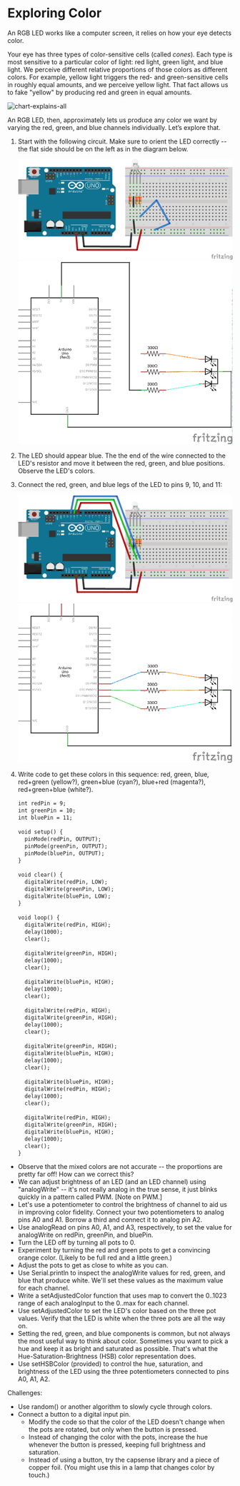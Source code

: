 # Exploring Color

An RGB LED works like a computer screen, it relies on how your eye detects color.

Your eye has three types of color-sensitive cells (called *cones*). Each type is most sensitive to a particular color of light: red light, green light, and blue light. We perceive different relative proportions of those colors as different colors. For example, yellow light triggers the red- and green-sensitive cells in roughly equal amounts, and we perceive yellow light. That fact allows us to fake "yellow" by producing red and green in equal amounts.

![chart-explains-all](color-chart.png)

An RGB LED, then, approximately lets us produce any color we want by varying the red, green, and blue channels individually. Let’s explore that.

1.  Start with the following circuit. Make sure to orient the LED correctly -- the flat side should be on the left as in the diagram below.

    ![just-the-led dim=300h](img/just-the-led-please.png) ![just-the-led-schematic dim=300h](img/just-the-led-please-schematic.png)

2.  The LED should appear blue. The the end of the wire connected to the LED's resistor and move it between the red, green, and blue positions. Observe the LED's colors.

3.  Connect the red, green, and blue legs of the LED to pins 9, 10, and 11:

    ![legs-connected-to-pins dim=300h](img/legs-connected-to-pins.png) ![legs-connected-to-pins dim=300h](img/legs-connected-to-pins-schematic.png)

4.  Write code to get these colors in this sequence: red, green, blue, red+green (yellow?), green+blue (cyan?), blue+red (magenta?), red+green+blue (white?).

        int redPin = 9;
        int greenPin = 10;
        int bluePin = 11;

        void setup() {
          pinMode(redPin, OUTPUT);
          pinMode(greenPin, OUTPUT);
          pinMode(bluePin, OUTPUT);
        }

        void clear() {
          digitalWrite(redPin, LOW);
          digitalWrite(greenPin, LOW);
          digitalWrite(bluePin, LOW);
        }

        void loop() {
          digitalWrite(redPin, HIGH);
          delay(1000);
          clear();

          digitalWrite(greenPin, HIGH);
          delay(1000);
          clear();

          digitalWrite(bluePin, HIGH);
          delay(1000);
          clear();
    
          digitalWrite(redPin, HIGH);
          digitalWrite(greenPin, HIGH);
          delay(1000);
          clear();
    
          digitalWrite(greenPin, HIGH);
          digitalWrite(bluePin, HIGH);
          delay(1000);
          clear();
    
          digitalWrite(bluePin, HIGH);
          digitalWrite(redPin, HIGH);
          delay(1000);
          clear();
    
          digitalWrite(redPin, HIGH);
          digitalWrite(greenPin, HIGH);
          digitalWrite(bluePin, HIGH);
          delay(1000);
          clear();
        }

* Observe that the mixed colors are not accurate -- the proportions are pretty far off! How can we correct this?
* We can adjust brightness of an LED (and an LED channel) using "analogWrite" -- it's not really analog in the true sense, it just blinks quickly in a pattern called PWM. [Note on PWM.]
* Let's use a potentiometer to control the brightness of channel to aid us in improving color fidelity. Connect your two potentiometers to analog pins A0 and A1. Borrow a third and connect it to analog pin A2.
* Use analogRead on pins A0, A1, and A3, respectively, to set the value for analogWrite on redPin, greenPin, and bluePin.
* Turn the LED off by turning all pots to 0.
* Experiment by turning the red and green pots to get a convincing orange color. (Likely to be full red and a little green.)
* Adjust the pots to get as close to white as you can.
* Use Serial.println to inspect the analogWrite values for red, green, and blue that produce white. We'll set these values as the maximum value for each channel.
* Write a setAdjustedColor function that uses map to convert the 0..1023 range of each analogInput to the 0..max for each channel.
* Use setAdjustedColor to set the LED's color based on the three pot values. Verify that the LED is white when the three pots are all the way on.
* Setting the red, green, and blue components is common, but not always the most useful way to think about color. Sometimes you want to pick a hue and keep it as bright and saturated as possible. That's what the Hue-Saturation-Brightness (HSB) color representation does.
* Use setHSBColor (provided) to control the hue, saturation, and brightness of the LED using the three potentiometers connected to pins A0, A1, A2.

Challenges:
* Use random() or another algorithm to slowly cycle through colors.
* Connect a button to a digital input pin. 
  * Modify the code so that the color of the LED doesn't change when the pots are rotated, but only when the button is pressed.
  * Instead of changing the color with the pots, increase the hue whenever the button is pressed, keeping full brightness and saturation. 
  * Instead of using a button, try the capsense library and a piece of copper foil. (You might use this in a lamp that changes color by touch.)
